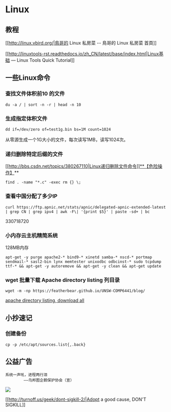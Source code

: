 # Linux

## 教程

[[http://linux.vbird.org/|鳥哥的 Linux 私房菜 -- 鳥哥的 Linux 私房菜 首頁]]

[[http://linuxtools-rst.readthedocs.io/zh_CN/latest/base/index.html|Linux基础 — Linux Tools Quick Tutorial]]

## 一些Linux命令


### 查找文件体积前10 的文件
```
du -a / | sort -n -r | head -n 10
```

### 生成指定体积文件
```
dd if=/dev/zero of=test1g.bin bs=1M count=1024
```
从零源生成一个1G大小的文件，每次读写1MB，读写1024次。

### 递归删除特定后缀的文件 
[[http://bbs.csdn.net/topics/380267110|Linux递归删除文件命令]]**【危险操作】**

```
find . -name "*.c" -exec rm {} \;
```

### 查看中国分配了多少IP

```
curl https://ftp.apnic.net/stats/apnic/delegated-apnic-extended-latest | grep CN | grep ipv4 | awk -F\| '{print $5}' | paste -sd+ | bc
```

330718720

### 小内存云主机精简系统

128MB内存
```
apt-get -y purge apache2-* bind9-* xinetd samba-* nscd-* portmap sendmail-* sasl2-bin lynx memtester unixodbc odbcinst-* sudo tcpdump ttf-* && apt-get -y autoremove && apt-get -y clean && apt-get update
```
### wget 批量下载 Apache directory listing 列目录

```
wget -m -np https://featherbear.github.io/UNSW-COMP6441/blog/
```

[apache directory listing, download all](https://stackoverflow.com/a/5317668)

## 小抄速记

### 创建备份

```
cp -p /etc/apt/sources.list{,.back} 
```


## 公益广告
```
系统一声吼，进程两行泪
        ——乌邦图企鹅保护协会（宣）
```

![](http://turnoff.us/image/en/dont-sigkill-2.png)


[[http://turnoff.us/geek/dont-sigkill-2/|Adopt a good cause, DON'T SIGKILL]]